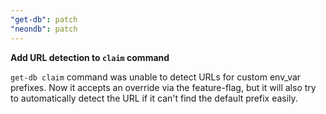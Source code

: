 ```yaml
---
"get-db": patch
"neondb": patch
---
```


**Add URL detection to `claim` command**

`get-db claim` command was unable to detect URLs for custom env_var prefixes.
Now it accepts an override via the feature-flag, but it will also try to automatically detect the URL if it can't find the default prefix easily.
